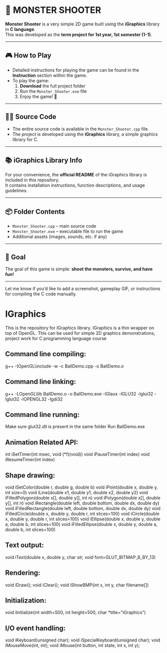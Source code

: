 # 👾 MONSTER SHOOTER

**Monster Shooter** is a very simple 2D game built using the **iGraphics** library in **C language**.  
This was developed as the **term project for 1st year, 1st semester (1-1)**.

---

## 🎮 How to Play

- Detailed instructions for playing the game can be found in the **Instruction** section within the game.
- To play the game:
  1. **Download** the full project folder  
  2. Run the `Monster_Shooter.exe` file  
  3. Enjoy the game! 🎉

---

## 🧑‍💻 Source Code

- The entire source code is available in the `Monster_Shooter.cpp` file.
- The project is developed using the **iGraphics** library, a simple graphics library for C.

---

## 📚 iGraphics Library Info

For your convenience, the **official README** of the iGraphics library is included in this repository.  
It contains installation instructions, function descriptions, and usage guidelines.

---

## 📦 Folder Contents

- `Monster_Shooter.cpp` – main source code  
- `Monster_Shooter.exe` – executable file to run the game  
- Additional assets (images, sounds, etc. if any)

---

## 🎯 Goal

The goal of this game is simple: **shoot the monsters, survive, and have fun!**

---

Let me know if you’d like to add a screenshot, gameplay GIF, or instructions for compiling the C code manually.


# IGraphics
This is the repository for IGraphics library. IGraphics is a thin wrapper on top of OpenGL. This can be used for simple 2D graphics demonstrations, project work for C programming language course

Command line compiling:
-----------------------
g++ -IOpenGL\include -w -c BallDemo.cpp -o BallDemo.o

Command line linking:
---------------------
g++ -LOpenGL\lib BallDemo.o -o BallDemo.exe -lGlaux -lGLU32 -lglui32 -lglut32 -lOPENGL32 -lgdi32

Command line running:
---------------------
Make sure glut32.dll is present in the same folder
Run BallDemo.exe

Animation Related API:
----------------------
int iSetTimer(int msec, void (*f)(void))
void iPauseTimer(int index)
void iResumeTimer(int index)

Shape drawing:
--------------
void iSetColor(double r, double g, double b)
void iPoint(double x, double y, int size=0)
void iLine(double x1, double y1, double x2, double y2)
void iFilledPolygon(double x[], double y[], int n)
void iPolygon(double x[], double y[], int n)
void iRectangle(double left, double bottom, double dx, double dy)
void iFilledRectangle(double left, double bottom, double dx, double dy)
void iFilledCircle(double x, double y, double r, int slices=100)
void iCircle(double x, double y, double r, int slices=100)
void iEllipse(double x, double y, double a, double b, int slices=100)
void iFilledEllipse(double x, double y, double a, double b, int slices=100)

Text output:
------------
void iText(double x, double y, char *str, void* font=GLUT_BITMAP_8_BY_13)

Rendering:
----------
void iDraw();
void iClear();
void iShowBMP(int x, int y, char filename[])

Initialization:
---------------
void iInitialize(int width=500, int height=500, char *title="iGraphics")

I/O event handling:
-------------------
void iKeyboard(unsigned char);
void iSpecialKeyboard(unsigned char);
void iMouseMove(int, int);
void iMouse(int button, int state, int x, int y);

